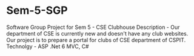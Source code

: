# Sem-5-SGP
Software Group Project for Sem 5 - CSE Clubhouse
Description -
  Our department of CSE is currently new and doesn't have any club websites. Our project is to prepare a portal for clubs of CSE department of CSPIT.
  Technolgy - ASP .Net 6 MVC, C#
